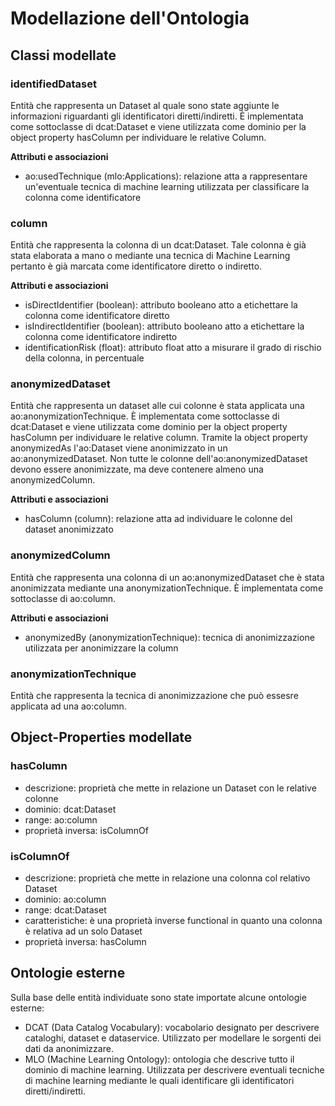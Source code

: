 # Modellazione dell'Ontologia

## Classi modellate

### identifiedDataset
Entità che rappresenta un Dataset al quale sono state aggiunte le informazioni riguardanti gli identificatori diretti/indiretti.
È implementata come sottoclasse di dcat:Dataset e viene utilizzata come dominio per la object property hasColumn per individuare le relative Column.

**Attributi e associazioni**
- ao:usedTechnique (mlo:Applications): relazione atta a rappresentare un'eventuale tecnica di machine learning utilizzata per classificare la colonna come identificatore

### column
Entità che rappresenta la colonna di un dcat:Dataset. Tale colonna è già stata elaborata a mano o mediante una tecnica di Machine Learning pertanto è già marcata come identificatore diretto o indiretto.

**Attributi e associazioni**
- isDirectIdentifier (boolean): attributo booleano atto a etichettare la colonna come identificatore diretto 
- isIndirectIdentifier (boolean): attributo booleano atto a etichettare la colonna come identificatore indiretto
- identificationRisk (float): attributo float atto a misurare il grado di rischio della colonna, in percentuale

### anonymizedDataset
Entità che rappresenta un dataset alle cui colonne è stata applicata una ao:anonymizationTechnique. 
È implementata come sottoclasse di dcat:Dataset e viene utilizzata come dominio per la object property hasColumn per individuare le relative column. Tramite la object property anonymizedAs l'ao:Dataset viene anonimizzato in un ao:anonymizedDataset. Non tutte le colonne dell'ao:anonymizedDataset devono essere anonimizzate, ma deve contenere almeno una anonymizedColumn.

**Attributi e associazioni**
- hasColumn (column): relazione atta ad individuare le colonne del dataset anonimizzato

### anonymizedColumn
Entità che rappresenta una colonna di un ao:anonymizedDataset che è stata anonimizzata mediante una anonymizationTechnique. È implementata come sottoclasse di ao:column.

**Attributi e associazioni**
- anonymizedBy (anonymizationTechnique): tecnica di anonimizzazione utilizzata per anonimizzare la column

### anonymizationTechnique
Entità che rappresenta la tecnica di anonimizzazione che può essesre applicata ad una ao:column.

## Object-Properties modellate

### hasColumn
- descrizione: proprietà che mette in relazione un Dataset con le relative colonne
- dominio: dcat:Dataset
- range: ao:column
- proprietà inversa: isColumnOf

### isColumnOf
- descrizione: proprietà che mette in relazione una colonna col relativo Dataset
- dominio: ao:column
- range: dcat:Dataset
- caratteristiche: è una proprietà inverse functional in quanto una colonna è relativa ad un solo Dataset
- proprietà inversa: hasColumn

## Ontologie esterne
Sulla base delle entità individuate sono state importate alcune ontologie esterne:
- DCAT (Data Catalog Vocabulary): vocabolario designato per descrivere cataloghi, dataset e dataservice. Utilizzato per modellare le sorgenti dei dati da anonimizzare.
- MLO (Machine Learning Ontology): ontologia che descrive tutto il dominio di machine learning. Utilizzata per descrivere eventuali tecniche di machine learning mediante le quali identificare gli identificatori diretti/indiretti.
